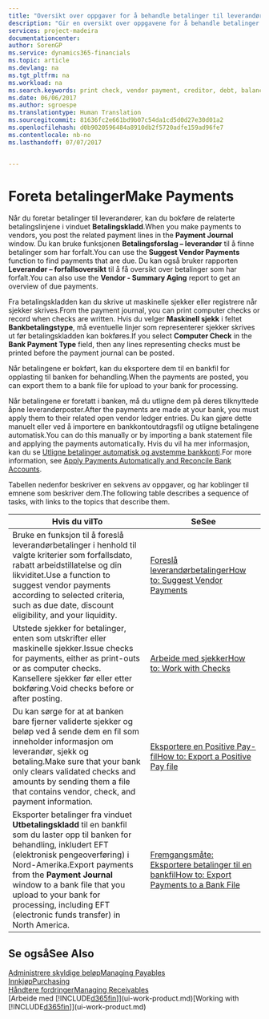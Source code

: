 ```yaml
---
title: "Oversikt over oppgaver for å behandle betalinger til leverandører | Microsoft-dokumentasjon"
description: "Gir en oversikt over oppgavene for å behandle betalinger til leverandører eller kreditorer, inkludert bokføring av betalingslinjene og oversikt over forfalt saldo."
services: project-madeira
documentationcenter: 
author: SorenGP
ms.service: dynamics365-financials
ms.topic: article
ms.devlang: na
ms.tgt_pltfrm: na
ms.workload: na
ms.search.keywords: print check, vendor payment, creditor, debt, balance due, AP
ms.date: 06/06/2017
ms.author: sgroespe
ms.translationtype: Human Translation
ms.sourcegitcommit: 81636fc2e661bd9b07c54da1cd5d0d27e30d01a2
ms.openlocfilehash: d0b9020596484a8910db2f5720adfe159ad96fe7
ms.contentlocale: nb-no
ms.lasthandoff: 07/07/2017


---
```

# <a name="make-payments"></a><span data-ttu-id="3eec1-103">Foreta betalinger</span><span class="sxs-lookup"><span data-stu-id="3eec1-103">Make Payments</span></span>
<span data-ttu-id="3eec1-104">Når du foretar betalinger til leverandører, kan du bokføre de relaterte betalingslinjene i vinduet **Betalingskladd**.</span><span class="sxs-lookup"><span data-stu-id="3eec1-104">When you make payments to vendors, you post the related payment lines in the **Payment Journal** window.</span></span> <span data-ttu-id="3eec1-105">Du kan bruke funksjonen **Betalingsforslag – leverandør** til å finne betalinger som har forfalt.</span><span class="sxs-lookup"><span data-stu-id="3eec1-105">You can use the **Suggest Vendor Payments** function to find payments that are due.</span></span> <span data-ttu-id="3eec1-106">Du kan også bruker rapporten **Leverandør – forfallsoversikt** til å få oversikt over betalinger som har forfalt.</span><span class="sxs-lookup"><span data-stu-id="3eec1-106">You can also use the **Vendor - Summary Aging** report to get an overview of due payments.</span></span>

<span data-ttu-id="3eec1-107">Fra betalingskladden kan du skrive ut maskinelle sjekker eller registrere når sjekker skrives.</span><span class="sxs-lookup"><span data-stu-id="3eec1-107">From the payment journal, you can print computer checks or record when checks are written.</span></span> <span data-ttu-id="3eec1-108">Hvis du velger **Maskinell sjekk** i feltet **Bankbetalingstype**, må eventuelle linjer som representerer sjekker skrives ut før betalingskladden kan bokføres.</span><span class="sxs-lookup"><span data-stu-id="3eec1-108">If you select **Computer Check** in the **Bank Payment Type** field, then any lines representing checks must be printed before the payment journal can be posted.</span></span>

<span data-ttu-id="3eec1-109">Når betalingene er bokført, kan du eksportere dem til en bankfil for opplasting til banken for behandling.</span><span class="sxs-lookup"><span data-stu-id="3eec1-109">When the payments are posted, you can export them to a bank file for upload to your bank for processing.</span></span>

<span data-ttu-id="3eec1-110">Når betalingene er foretatt i banken, må du utligne dem på deres tilknyttede åpne leverandørposter.</span><span class="sxs-lookup"><span data-stu-id="3eec1-110">After the payments are made at your bank, you must apply them to their related open vendor ledger entries.</span></span> <span data-ttu-id="3eec1-111">Du kan gjøre dette manuelt eller ved å importere en bankkontoutdragsfil og utligne betalingene automatisk.</span><span class="sxs-lookup"><span data-stu-id="3eec1-111">You can do this manually or by importing a bank statement file and applying the payments automatically.</span></span> <span data-ttu-id="3eec1-112">Hvis du vil ha mer informasjon, kan du se [Utligne betalinger automatisk og avstemme bankkonti](receivables-apply-payments-auto-reconcile-bank-accounts.md).</span><span class="sxs-lookup"><span data-stu-id="3eec1-112">For more information, see [Apply Payments Automatically and Reconcile Bank Accounts](receivables-apply-payments-auto-reconcile-bank-accounts.md).</span></span>

<span data-ttu-id="3eec1-113">Tabellen nedenfor beskriver en sekvens av oppgaver, og har koblinger til emnene som beskriver dem.</span><span class="sxs-lookup"><span data-stu-id="3eec1-113">The following table describes a sequence of tasks, with links to the topics that describe them.</span></span>

| <span data-ttu-id="3eec1-114">Hvis du vil</span><span class="sxs-lookup"><span data-stu-id="3eec1-114">To</span></span> | <span data-ttu-id="3eec1-115">Se</span><span class="sxs-lookup"><span data-stu-id="3eec1-115">See</span></span> |
| --- | --- |
| <span data-ttu-id="3eec1-116">Bruke en funksjon til å foreslå leverandørbetalinger i henhold til valgte kriterier som forfallsdato, rabatt arbeidstillatelse og din likviditet.</span><span class="sxs-lookup"><span data-stu-id="3eec1-116">Use a function to suggest vendor payments according to selected criteria, such as due date, discount eligibility, and your liquidity.</span></span> |[<span data-ttu-id="3eec1-117">Foreslå leverandørbetalinger</span><span class="sxs-lookup"><span data-stu-id="3eec1-117">How to: Suggest Vendor Payments</span></span>](payables-how-suggest-vendor-payments.md) |
| <span data-ttu-id="3eec1-118">Utstede sjekker for betalinger, enten som utskrifter eller maskinelle sjekker.</span><span class="sxs-lookup"><span data-stu-id="3eec1-118">Issue checks for payments, either as print-outs or as computer checks.</span></span> <span data-ttu-id="3eec1-119">Kansellere sjekker før eller etter bokføring.</span><span class="sxs-lookup"><span data-stu-id="3eec1-119">Void checks before or after posting.</span></span> |[<span data-ttu-id="3eec1-120">Arbeide med sjekker</span><span class="sxs-lookup"><span data-stu-id="3eec1-120">How to: Work with Checks</span></span>](payables-how-work-checks.md) |
| <span data-ttu-id="3eec1-121">Du kan sørge for at at banken bare fjerner validerte sjekker og beløp ved å sende dem en fil som inneholder informasjon om leverandør, sjekk og betaling.</span><span class="sxs-lookup"><span data-stu-id="3eec1-121">Make sure that your bank only clears validated checks and amounts by sending them a file that contains vendor, check, and payment information.</span></span> |[<span data-ttu-id="3eec1-122">Eksportere en Positive Pay-fil</span><span class="sxs-lookup"><span data-stu-id="3eec1-122">How to: Export a Positive Pay file</span></span>](finance-how-positive-pay.md) |
|<span data-ttu-id="3eec1-123">Eksporter betalinger fra vinduet **Utbetalingskladd** til en bankfil som du laster opp til banken for behandling, inkludert EFT (elektronisk pengeoverføring) i Nord-Amerika.</span><span class="sxs-lookup"><span data-stu-id="3eec1-123">Export payments from the **Payment Journal** window to a bank file that you upload to your bank for processing, including EFT (electronic funds transfer) in North America.</span></span> |[<span data-ttu-id="3eec1-124">Fremgangsmåte: Eksportere betalinger til en bankfil</span><span class="sxs-lookup"><span data-stu-id="3eec1-124">How to: Export Payments to a Bank File</span></span>](payables-how-export-payments-bank-file.md)|  

## <a name="see-also"></a><span data-ttu-id="3eec1-125">Se også</span><span class="sxs-lookup"><span data-stu-id="3eec1-125">See Also</span></span>
[<span data-ttu-id="3eec1-126">Administrere skyldige beløp</span><span class="sxs-lookup"><span data-stu-id="3eec1-126">Managing Payables</span></span>](payables-manage-payables.md)  
[<span data-ttu-id="3eec1-127">Innkjøp</span><span class="sxs-lookup"><span data-stu-id="3eec1-127">Purchasing</span></span>](purchasing-manage-purchasing.md)  
[<span data-ttu-id="3eec1-128">Håndtere fordringer</span><span class="sxs-lookup"><span data-stu-id="3eec1-128">Managing Receivables</span></span>](receivables-manage-receivables.md)  
<span data-ttu-id="3eec1-129">[Arbeide med [!INCLUDE[d365fin](includes/d365fin_md.md)]](ui-work-product.md)</span><span class="sxs-lookup"><span data-stu-id="3eec1-129">[Working with [!INCLUDE[d365fin](includes/d365fin_md.md)]](ui-work-product.md)</span></span>  

